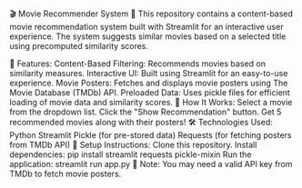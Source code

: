
🎬 Movie Recommender System 🎥
This repository contains a content-based movie recommendation system built with Streamlit for an interactive user experience. The system suggests similar movies based on a selected title using precomputed similarity scores.

🚀 Features:
Content-Based Filtering: Recommends movies based on similarity measures.
Interactive UI: Built using Streamlit for an easy-to-use experience.
Movie Posters: Fetches and displays movie posters using The Movie Database (TMDb) API.
Preloaded Data: Uses pickle files for efficient loading of movie data and similarity scores.
📌 How It Works:
Select a movie from the dropdown list.
Click the "Show Recommendation" button.
Get 5 recommended movies along with their posters!
🛠️ Technologies Used:
Python
Streamlit
Pickle (for pre-stored data)
Requests (for fetching posters from TMDb API)
🔧 Setup Instructions:
Clone this repository.
Install dependencies:
pip install streamlit requests pickle-mixin
Run the application:
streamlit run app.py
📌 Note: You may need a valid API key from TMDb to fetch movie posters.
